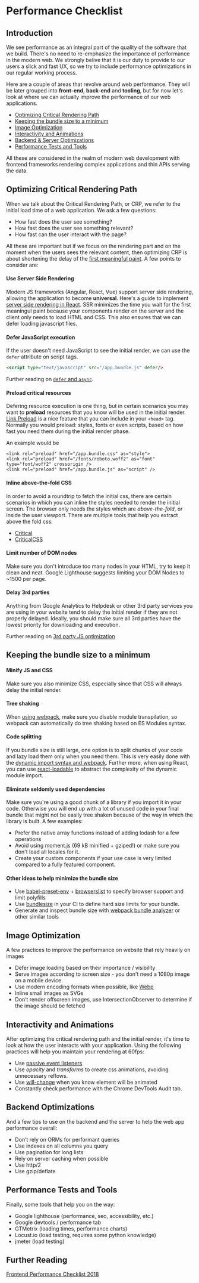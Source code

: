 # Performance Checklist

## Introduction

We see performance as an integral part of the quality of the software that we build. There's no need to re-emphasize the importance of performance in the modern web. We strongly belive that it is our duty to provide to our users a slick and fast UX, so we try to include performance optimizations in our regular working process.

Here are a couple of areas that revolve around web performance. They will be later grouped into **front-end**, **back-end** and **tooling**, but for now let's look at where we can actually improve the performance of our web applications.

* [Optimizing Critical Rendering Path](#optimizing-critical-rendering-path)
* [Keeping the bundle size to a minimum](#keeping-the-bundle-size-to-a-minimum)
* [Image Optimization](#image-optimization)
* [Interactivity and Animations](#interactivity-and-animations)
* [Backend & Server Optimizations](#backend-optimizations)
* [Performance Tests and Tools](#performance-tests-and-tools)

All these are considered in the realm of modern web development with frontend frameworks rendering complex applications and thin APIs serving the data.

## Optimizing Critical Rendering Path

When we talk about the Critical Rendering Path, or CRP, we refer to the initial load time of a web application. We ask a few questions:
* How fast does the user see something?
* How fast does the user see something relevant?
* How fast can the user interact with the page?

All these are important but if we focus on the rendering part and on the moment when the users sees the relevant content, then optimizing CRP is about shortening the delay of the [first meaningful paint](https://developers.google.com/web/tools/lighthouse/audits/first-meaningful-paint). A few points to consider are:

#### Use Server Side Rendering
Modern JS frameworks (Angular, React, Vue) support server side rendering, allowing the application to become **universal**. Here's a guide to implement [server side rendering in React](https://medium.freecodecamp.org/demystifying-reacts-server-side-render-de335d408fe4). SSR minimizes the time you wait for the first meaningul paint because your components render on the server and the client only needs to load HTML and CSS. This also ensures that we can defer loading javascript files.

#### Defer JavaScript execution
If the user doesn't need JavaScript to see the initial render, we can use the `defer` attribute on script tags.
```html
<script type="text/javascript" src="/app.bundle.js" defer/>
```

Further reading on [`defer` and `async`](http://www.growingwiththeweb.com/2014/02/async-vs-defer-attributes.html).

#### Preload critical resources
Defering resource execution is one thing, but in certain scenarios you may want to **preload** resources that you know will be used in the initial render. [Link Preload](https://developer.mozilla.org/en-US/docs/Web/HTML/Preloading_content) is a nice feature that you can include in your `<head>` tag. Normally you would preload: styles, fonts or even scripts, based on how fast you need them during the initial render phase.

An example would be
```
<link rel="preload" href="/app.bundle.css" as="style">
<link rel="preload" href="/fonts/roboto.woff2" as="font" type="font/woff2" crossorigin />        
<link rel="preload" href="/app.bundle.js" as="script" />
```

#### Inline above-the-fold CSS
In order to avoid a roundtrip to fetch the initial css, there are certain scenarios in which you can inline the styles needed to render the initial screen. The browser only needs the styles which are *above-the-fold*, or inside the user viewport. There are multiple tools that help you extract above the fold css:
* [Critical](https://github.com/addyosmani/critical)
* [CriticalCSS](https://github.com/filamentgroup/criticalCSS)

#### Limit number of DOM nodes
Make sure you don't introduce too many nodes in your HTML, try to keep it clean and neat. Google Lighthouse suggests limiting your DOM Nodes to ~1500 per page.

#### Delay 3rd parties
Anything from Google Analytics to Helpdesk or other 3rd party services you are using in your website tend to delay the initial render if they are not properly delayed. Ideally, you should make sure all 3rd parties have the lowest priority for downloading and execution.

Further reading on [3rd party JS optimization](https://developers.google.com/web/fundamentals/performance/optimizing-content-efficiency/loading-third-party-javascript/)

## Keeping the bundle size to a minimum

#### Minify JS and CSS
Make sure you also minimize CSS, especially since that CSS will always delay the initial render.

#### Tree shaking
When [using webpack](https://webpack.js.org/guides/tree-shaking/), make sure you disable module transpilation, so webpack can automatically do tree shaking based on ES Modules syntax.

#### Code splitting
If you bundle size is still large, one option is to split chunks of your code and lazy load them only when you need them. This is very easily done with the [dynamic import syntax and webpack](https://webpack.js.org/guides/code-splitting/). Further more, when using React, you can use [react-loadable](https://github.com/jamiebuilds/react-loadable) to abstract the complexity of the dynamic module import.

#### Eliminate seldomly used dependencies
Make sure you're using a good chunk of a library if you import it in your code. Otherwise you will end up with a lot of unused code in your final bundle that might not be easily tree shaken because of the way in which the library is built. A few examples:
* Prefer the native array functions instead of adding lodash for a few operations
* Avoid using moment.js (69 kB minified + gziped!) or make sure you don't load all locales for it.
* Create your custom components if your use case is very limited compared to a fully featured component.

#### Other ideas to help minimize the bundle size
* Use [babel-preset-env](https://github.com/babel/babel/tree/master/packages/babel-preset-env) + [browserslist](https://github.com/browserslist/browserslist) to specify browser support and limit polyfills
* Use [bundlesize](https://github.com/siddharthkp/bundlesize) in your CI to define hard size limits for your bundle.
* Generate and inspect bundle size with [webpack bundle analyzer](https://github.com/webpack-contrib/webpack-bundle-analyzer) or other similar tools

## Image Optimization
A few practices to improve the performance on website that rely heavily on images
* Defer image loading based on their importance / visibility
* Serve images according to screen size - you don't need a 1080p image on a mobile device.
* Use modern encoding formats when possible, like [Webp](https://www.smashingmagazine.com/2015/10/webp-images-and-performance/)
* Inline small images as SVGs
* Don’t render offscreen images, use IntersectionObserver to determine if the image should be fetched

## Interactivity and Animations
After optimizing the critical rendering path and the initial render, it's time to look at how the user interacts with your application. Using the following practices will help you maintain your rendering at 60fps:
* Use [passive event listeners](https://developers.google.com/web/updates/2016/06/passive-event-listeners)
* Use *opacity* and *transforms* to create css animations, avoiding unnecessary reflows.
* Use [will-change](https://developer.mozilla.org/en-US/docs/Web/CSS/will-change) when you know element will be animated
* Constantly check performance with the Chrome DevTools Audit tab.

## Backend Optimizations
And a few tips to use on the backend and the server to help the web app performance overall:
* Don’t rely on ORMs for performant queries
* Use indexes on all columns you query
* Use pagination for long lists
* Rely on server caching when possible
* Use http/2
* Use gzip/deflate

## Performance Tests and Tools
Finally, some tools that help you on the way:
* Google lighthouse (performance, seo, accessibility, etc.)
* Google devtools / performance tab
* GTMetrix (loading times, performance charts)
* Locust.io (load testing, requires some python knowledge)
* jmeter (load testing)

## Further Reading
[Frontend Performance Checklist 2018](https://www.smashingmagazine.com/2018/01/front-end-performance-checklist-2018-pdf-pages/)
